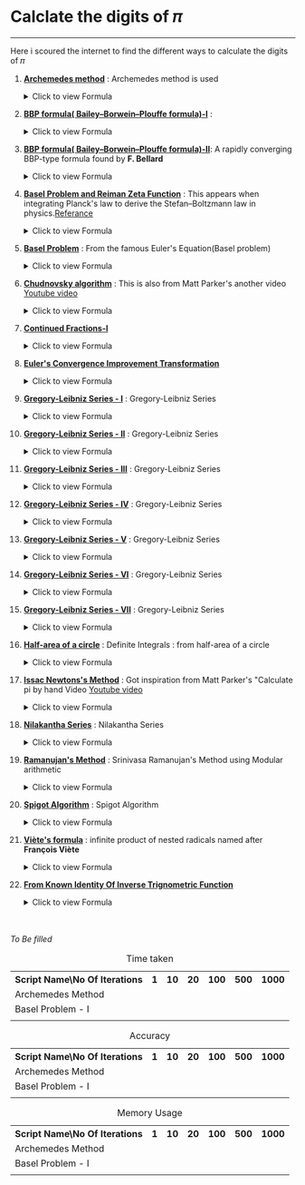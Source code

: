 # Calclate the digits of 𝜋
---

Here i scoured the internet to find the different ways to calculate the digits of 𝜋

1. **[Archemedes method](https://github.com/linjorejoy/Calulating-the-digits-of-pi/blob/master/Archemedes%20method.py "Go to Script")** : Archemedes method is used 
    <details>
    <summary>Click to view Formula</summary>
      <img src="https://latex.codecogs.com/svg.latex?\Large&space;\lim_{n\to\infty}n\sin(\frac{180}{n})">
    </details>

2. **[BBP formula( Bailey–Borwein–Plouffe formula)-I](https://github.com/linjorejoy/Calulating-the-digits-of-pi/blob/master/BBP%20Formula%20-%20I.py "Go to Script")** : 
    <details>
    <summary>Click to view Formula</summary>
      <img src="https://latex.codecogs.com/svg.latex?\dpi{800}\Large&space;\pi=\int_{0}^{1}\frac{16y-16}{y^4-2y^3+4y-4}dy"/>
      [Referance](https://mathworld.wolfram.com/PiFormulas.html "Wolfram Mathworld")
    </details>

3. **[BBP formula( Bailey–Borwein–Plouffe formula)-II](https://github.com/linjorejoy/Calulating-the-digits-of-pi/blob/master/BBP%20Formula%20-%20II.py "Go to Script")**: A rapidly converging BBP-type formula found by **F. Bellard**
    <details>
    <summary>Click to view Formula</summary>
      <img src="https://latex.codecogs.com/svg.latex?\dpi{800}\Large&space;\pi=\frac{1}{2^6}\sum_{n=0}^{\infty}\frac{(-1)^n}{2^{10n}}\left(-\frac{2^5}{4n+1}-\frac{1}{4n+3}+\frac{2^8}{10n+1}-\frac{2^6}{10n+3}-\frac{2^2}{10n+5}-\frac{2^2}{10n+7}+\frac{1}{10n+9}\right)"/>
      [Referance](https://mathworld.wolfram.com/PiFormulas.html "Wolfram Mathworld")
    </details>

4. **[Basel Problem and Reiman Zeta Function](https://github.com/linjorejoy/Calulating-the-digits-of-pi/blob/master/Basel%20Problem%20-%20II.py "Go tot Script")** : This appears when integrating Planck's law to derive the Stefan–Boltzmann law in physics.[Referance](https://en.wikipedia.org/wiki/Riemann_zeta_function "Riemann zeta function")
    <details>
    <summary>Click to view Formula</summary>
      <img src="https://latex.codecogs.com/svg.latex?\dpi{800}\Large&space;\frac{\pi^4}{90}=\frac{1}{1^4}+\frac{1}{2^4}+\frac{1}{3^4}+\frac{1}{4^4}+...."/>
    </details>

5. **[Basel Problem](https://github.com/linjorejoy/Calulating-the-digits-of-pi/blob/master/Basel%20Problem.py "Go to Script")** : From the famous Euler's Equation(Basel problem) 
    <details>
    <summary>Click to view Formula</summary>
      <img src="https://latex.codecogs.com/svg.latex?\Large&space;\pi=\sum_{n=1}^{\infty}\frac{1}{n^2}">
    </details>

6. **[Chudnovsky algorithm](https://github.com/linjorejoy/Calulating-the-digits-of-pi/blob/master/Chudnovsky%20Algorithm.py "Go to Script")** : This is also from Matt Parker's another video [Youtube video](https://www.youtube.com/watch?v=LhlqCJjbEa0 "Other Video")
    <details>
    <summary>Click to view Formula</summary>
      <img src="https://latex.codecogs.com/svg.latex?\dpi{400}\Large&space;\pi=\frac{426880\sqrt{10005}}{\sum_{k=0}^{\infty}\frac{(6k)!(545140134k+13591409)}{(3k)!(k!)^3(-262537412640768000^k)}}">
    </details>

7. **[Continued Fractions-I](https://github.com/linjorejoy/Calulating-the-digits-of-pi/blob/master/Continued%20Fractions-I.py "Go to Code")** 
    <details>
    <summary>Click to view Formula</summary>
      <img src="https://latex.codecogs.com/svg.latex?\dpi{800}\Large&space;\pi=3+\frac{1^2}{6+\frac{3^2}{6+\frac{5^2}{6+\frac{7^2}{6+...}}}}">
    </details>

8. **[Euler's Convergence Improvement Transformation](https://github.com/linjorejoy/Calulating-the-digits-of-pi/blob/master/Euler%20Convergence.py "Go to Script")** 
    <details>
    <summary>Click to view Formula</summary>
      <img src="https://latex.codecogs.com/svg.latex?\Large&space;\frac{\pi}{2}=\sum_{n=0}^{\infty}\frac{n!}{(2n+1){!!}}"/>

      [Referance](https://mathworld.wolfram.com/PiFormulas.html "Click this")
    </details>

9. **[Gregory-Leibniz Series - I](https://github.com/linjorejoy/Calulating-the-digits-of-pi/blob/master/Gregory-Leibiniz%20Series-I.py "Go tot Script")** :  Gregory-Leibniz Series
    <details>
    <summary>Click to view Formula</summary>
      <img src="https://latex.codecogs.com/svg.latex?\Large&space;\frac{\pi}{4}=1-\frac{1}{3}+\frac{1}{5}-\frac{1}{7}+\frac{1}{9}.....">
    </details>

10. **[Gregory-Leibniz Series - II](https://github.com/linjorejoy/Calulating-the-digits-of-pi/blob/master/Gregory-Leibiniz%20Series-II.py "Go tot Script")** :  Gregory-Leibniz Series
    <details>
    <summary>Click to view Formula</summary>
      <img src="https://latex.codecogs.com/svg.latex?\Large&space;\frac{\pi^2}{12}=\frac{1}{1^2}-\frac{1}{2^2}+\frac{1}{3^2}-\frac{1}{4^2}+\frac{1}{5^2}.....">
    </details>

11. **[Gregory-Leibniz Series - III](https://github.com/linjorejoy/Calulating-the-digits-of-pi/blob/master/Gregory-Leibiniz%20Series-III.py "Go tot Script")** :  Gregory-Leibniz Series
    <details>
    <summary>Click to view Formula</summary>
      <img src="https://latex.codecogs.com/svg.latex?\Large&space;\frac{\pi^2}{24}=\frac{1}{2^2}+\frac{1}{4^2}+\frac{1}{6^2}+\frac{1}{8^2}+\frac{1}{10^2}.....">
    </details>

12. **[Gregory-Leibniz Series - IV](https://github.com/linjorejoy/Calulating-the-digits-of-pi/blob/master/Gregory-Leibiniz%20Series-IV.py "Go tot Script")** :  Gregory-Leibniz Series
    <details>
    <summary>Click to view Formula</summary>
      <img src="https://latex.codecogs.com/svg.latex?\Large&space;\frac{\pi^2}{8}=\frac{1}{1^2}+\frac{1}{3^2}+\frac{1}{5^2}+\frac{1}{7^2}+\frac{1}{9^2}.....">
    </details>

13. **[Gregory-Leibniz Series - V](https://github.com/linjorejoy/Calulating-the-digits-of-pi/blob/master/Gregory-Leibiniz%20Series-V.py "Go tot Script")** :  Gregory-Leibniz Series
    <details>
    <summary>Click to view Formula</summary>
      <img src="https://latex.codecogs.com/svg.latex?\Large&space;\frac{\pi^3}{32}=\frac{1}{1^3}-\frac{1}{3^3}+\frac{1}{5^3}-\frac{1}{7^3}+\frac{1}{9^3}.....">
    </details>

14. **[Gregory-Leibniz Series - VI](https://github.com/linjorejoy/Calulating-the-digits-of-pi/blob/master/Gregory-Leibiniz%20Series-VI.py "Go tot Script")** :  Gregory-Leibniz Series
    <details>
    <summary>Click to view Formula</summary>
      <img src="https://latex.codecogs.com/svg.latex?\Large&space;\frac{5\pi^5}{1536}=\frac{1}{1^5}-\frac{1}{3^5}+\frac{1}{5^5}-\frac{1}{7^5}+\frac{1}{9^5}.....">
    </details>

15. **[Gregory-Leibniz Series - VII](https://github.com/linjorejoy/Calulating-the-digits-of-pi/blob/master/Gregory-Leibiniz%20Series-VII.py "Go tot Script")** :  Gregory-Leibniz Series
    <details>
    <summary>Click to view Formula</summary>
      <img src="https://latex.codecogs.com/svg.latex?\Large&space;\frac{\pi^6}{960}=\frac{1}{1^6}+\frac{1}{3^6}+\frac{1}{5^6}+\frac{1}{7^6}+\frac{1}{9^6}.....">
    </details>

16. **[Half-area of a circle](https://github.com/linjorejoy/Calulating-the-digits-of-pi/blob/master/Half-area%20of%20a%20circle.py "Go to Script")** : Definite Integrals : from half-area of a circle
    <details>
    <summary>Click to view Formula</summary>
      <img src="https://latex.codecogs.com/svg.latex?\Large&space;\frac{\pi}{2}=\int_{-1}^{1}\sqrt{1-x^2}dx">
    </details>

17. **[Issac Newtons's Method](https://github.com/linjorejoy/Calulating-the-digits-of-pi/blob/master/Issac%20Newtons%20Method.py "Go to Script")** : Got inspiration from Matt Parker's "Calculate pi by    hand Video [Youtube video](https://www.youtube.com/watch?v=CKl1B8y4qXw "Matt Parker's video")
    <details>
    <summary>Click to view Formula</summary>
       <img src="https://latex.codecogs.com/svg.latex?\Large&space;\pi=\frac{3\sqrt{3}}{4}+24\left(\frac{1}{12}-\frac{1}{5.2^5}-\frac{1}{7.2^9}-\frac{1}{9.2^{12}}-.....\right)">
    </details>  

18. **[Nilakantha Series](https://github.com/linjorejoy/Calulating-the-digits-of-pi/blob/master/Nilakantha%20Series.py "Go to Script")** : Nilakantha Series
    <details>
    <summary>Click to view Formula</summary>
      <img src="https://latex.codecogs.com/svg.latex?\Large&space;\pi=3+\frac{4}{2\times3\times4}+\frac{4}{4\times5\times6}+\frac{4}{6\times7\times8}.....">
    </details>

19. **[Ramanujan's Method](https://github.com/linjorejoy/Calulating-the-digits-of-pi/blob/master/Ramanujan's%20Method.py "Go to Script")** : Srinivasa Ramanujan's Method using Modular arithmetic
    <details>
    <summary>Click to view Formula</summary>
      <img src="https://latex.codecogs.com/svg.latex?\Large&space;\frac{1}{\pi}=\frac{2\sqrt{2}}{9801}\sum_{k=0}^{\infty}\frac{(4k)!(1103+26390k)}{(k!)^4(396^{4k})}">
    </details>

20. **[Spigot Algorithm](https://github.com/linjorejoy/Calulating-the-digits-of-pi/blob/master/Spigot%20Algorithm.py "Go to Script")** : Spigot Algorithm
    <details>
    <summary>Click to view Formula</summary>
      <img src="https://latex.codecogs.com/svg.latex?\Large&space;\pi=\sum_{k=0}^{k=\infty}\frac{1}{16^k}\left(\frac{4}{8k+1}-\frac{2}{8k+4}-\frac{1}{8k+5}-\frac{1}{8k+6}\right)">
    </details>

21. **[Viète's formula](https://github.com/linjorejoy/Calulating-the-digits-of-pi/blob/master/Viete%20Formuls.py "Go to Script")** : infinite product of nested radicals named after **François Viète**
    <details>
    <summary>Click to view Formula</summary>
      <img src="https://latex.codecogs.com/svg.latex?\dpi{800}\Large&space;\frac{2}{\pi}=\frac{\sqrt{2}}{2}.\frac{\sqrt{2+\sqrt{2}}}{2}.\frac{\sqrt{2+\sqrt{2+\sqrt{2}}}}{2}..."/>
    </details>

22. **[From Known Identity Of Inverse Trignometric Function](https://github.com/linjorejoy/Calulating-the-digits-of-pi/blob/master/taninverse.py "Go to Script")**
    <details>
    <summary>Click to view Formula</summary>
       <img src="https://latex.codecogs.com/svg.latex?\Large&space;\frac{\pi}{4}=\tan^{-1}(1)=\int_{0}^{1}\frac{1}{1+x^2}dx"/>
    </details>


<!-- 
Format for adding python scripts

22. **[Heading](https://github.com/linjorejoy/Calulating-the-digits-of-pi/blob/master/smtg.py "Go to Code")** 
    <details>
    <summary>Click to view Formula</summary>
      <img src="https://latex.codecogs.com/svg.latex?\dpi{800}\Large&space;\pi=">
    </details>
 -->
<!-- <img src="https://latex.codecogs.com/svg.latex?\dpi{800}\Large&space;x=\frac{-b\pm\sqrt{b^2+4ac}}{2a}"/>


<img src="https://latex.codecogs.com/gif.latex?\dpi{5000}\alpha&space;+&space;\frac{2\beta}{\gamma}"> -->

<!-- 
SEARCH AND REPLACE
\*\*([A-Za-z \-'è]*)\*\*
**[$1]()** 
-->

<br>
<br>
<i>To Be filled</i>


<table>
<caption>Time taken</caption>
  <tr>
    <th>Script Name\No Of Iterations</th>
    <th>1</th>
    <th>10</th>
    <th>20</th>
    <th>100</th>
    <th>500</th>
    <th>1000</th>
  </tr>
  <tr>
  <tr>
    <td>Archemedes Method</td>
    <td></td>
    <td></td>
    <td></td>
    <td></td>
    <td></td>
    <td></td>
  </tr>
  <tr>
    <td>Basel Problem - I</td>
    <td></td>
    <td></td>
    <td></td>
    <td></td>
    <td></td>
    <td></td>
  </tr>
  <tr>
    <td></td>
    <td></td>
    <td></td>
    <td></td>
    <td></td>
    <td></td>
    <td></td>
  </tr>
</table>




<table>
<caption>Accuracy</caption>
  <tr>
    <th>Script Name\No Of Iterations</th>
    <th>1</th>
    <th>10</th>
    <th>20</th>
    <th>100</th>
    <th>500</th>
    <th>1000</th>
  </tr>
  <tr>
  <tr>
    <td>Archemedes Method</td>
    <td></td>
    <td></td>
    <td></td>
    <td></td>
    <td></td>
    <td></td>
  </tr>
  <tr>
    <td>Basel Problem - I</td>
    <td></td>
    <td></td>
    <td></td>
    <td></td>
    <td></td>
    <td></td>
  </tr>
  <tr>
    <td></td>
    <td></td>
    <td></td>
    <td></td>
    <td></td>
    <td></td>
    <td></td>
  </tr>
</table>



<table>
<caption>Memory Usage</caption>
  <tr>
    <th>Script Name\No Of Iterations</th>
    <th>1</th>
    <th>10</th>
    <th>20</th>
    <th>100</th>
    <th>500</th>
    <th>1000</th>
  </tr>
  <tr>
  <tr>
    <td>Archemedes Method</td>
    <td></td>
    <td></td>
    <td></td>
    <td></td>
    <td></td>
    <td></td>
  </tr>
  <tr>
    <td>Basel Problem - I</td>
    <td></td>
    <td></td>
    <td></td>
    <td></td>
    <td></td>
    <td></td>
  </tr>
  <tr>
    <td></td>
    <td></td>
    <td></td>
    <td></td>
    <td></td>
    <td></td>
    <td></td>
  </tr>
</table>